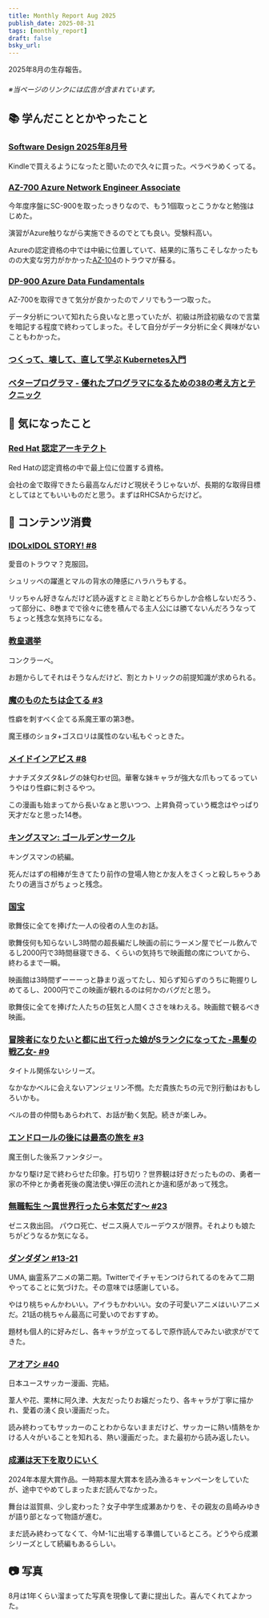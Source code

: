 ```yaml
---
title: Monthly Report Aug 2025
publish_date: 2025-08-31
tags: [monthly_report]
draft: false
bsky_url: 
---
```


2025年8月の生存報告。

###### ※当ページのリンクには広告が含まれています。

## 📚 学んだこととかやったこと

### [Software Design 2025年8月号](https://amzn.to/47um9Qe)

Kindleで買えるようになったと聞いたので久々に買った。ペラペラめくってる。

### [AZ-700 Azure Network Engineer Associate](https://learn.microsoft.com/ja-jp/credentials/certifications/azure-network-engineer-associate/?practice-assessment-type=certification)

今年度序盤にSC-900を取ったっきりなので、もう1個取っとこうかなと勉強はじめた。

演習がAzure触りながら実施できるのでとても良い。受験料高い。

Azureの認定資格の中では中級に位置していて、結果的に落ちこそしなかったものの大変な労力がかかった[AZ-104](https://learn.microsoft.com/ja-jp/certifications/azure-administrator/)のトラウマが蘇る。

### [DP-900 Azure Data Fundamentals](https://learn.microsoft.com/ja-jp/credentials/certifications/azure-data-fundamentals/?practice-assessment-type=certification)

AZ-700を取得できて気分が良かったのでノリでもう一つ取った。

データ分析について知れたら良いなと思っていたが、初級は所詮初級なので言葉を暗記する程度で終わってしまった。そして自分がデータ分析に全く興味がないこともわかった。

### [つくって、壊して、直して学ぶ Kubernetes入門](https://amzn.to/4c22Caf)

### [ベタープログラマ - 優れたプログラマになるための38の考え方とテクニック](https://amzn.to/4cShCI6)

## 🧐 気になったこと 

### [Red Hat 認定アーキテクト](https://www.redhat.com/ja/services/certification/rhca)

Red Hatの認定資格の中で最上位に位置する資格。

会社の金で取得できたら最高なんだけど現状そうじゃないが、長期的な取得目標としてはとてもいいものだと思う。まずはRHCSAからだけど。

## 👾 コンテンツ消費

### [IDOLxIDOL STORY! #8](https://amzn.to/40RPBfc)

愛音のトラウマ？克服回。

シュリッペの躍進とマルの背水の陣感にハラハラもする。

リッちゃん好きなんだけど読み返すとミミ助とどちらかしか合格しないだろう、って部分に、8巻までで徐々に徳を積んでる主人公には勝てないんだろうなってちょっと残念な気持ちになる。

### [教皇選挙](https://filmarks.com/movies/115976)

コンクラーベ。

お題からしてそれはそうなんだけど、割とカトリックの前提知識が求められる。

### [魔のものたちは企てる #3](https://amzn.to/4lwt3rW)

性癖を刺すべく企てる系魔王軍の第3巻。

魔王様のショタ+ゴスロリは属性のない私もぐっときた。

### [メイドインアビス #8](https://amzn.to/45yNDlp)

ナナチズタズタ&レグの妹匂わせ回。華奢な妹キャラが強大な爪もってるっていうやはり性癖に刺さるやつ。

この漫画も始まってから長いなぁと思いつつ、上昇負荷っていう概念はやっぱり天才だなと思った14巻。

### [キングスマン: ゴールデンサークル](https://filmarks.com/movies/64923)

キングスマンの続編。

死んだはずの相棒が生きてたり前作の登場人物とか友人をさくっと殺しちゃうあたりの適当さがちょっと残念。

### [国宝](https://filmarks.com/movies/115241)

歌舞伎に全てを捧げた一人の役者の人生のお話。

歌舞伎何も知らないし3時間の超長編だし映画の前にラーメン屋でビール飲んでるし2000円で3時間昼寝できる、くらいの気持ちで映画館の席についてから、終わるまで一瞬。

映画館は3時間ずーーーっと静まり返ってたし、知らず知らずのうちに鞄握りしめてるし、2000円でこの映画が観れるのは何かのバグだと思う。

歌舞伎に全てを捧げた人たちの狂気と人間くささを味わえる。映画館で観るべき映画。

### [冒険者になりたいと都に出て行った娘がSランクになってた -黒髪の戦乙女- #9](https://amzn.to/4mWdJFT)

タイトル関係ないシリーズ。

なかなかベルに会えないアンジェリン不憫。ただ貴族たちの元で別行動はおもしろいかも。

ベルの昔の仲間もあらわれて、お話が動く気配。続きが楽しみ。

### [エンドロールの後には最高の旅を #3](https://amzn.to/4oQ6EbP)

魔王倒した後系ファンタジー。

かなり駆け足で終わらせた印象。打ち切り？世界観は好きだったものの、勇者一家の不仲とか勇者死後の魔法使い弾圧の流れとか違和感があって残念。

### [無職転生 ～異世界行ったら本気だす～ #23](https://amzn.to/4p8ADMr)

ゼニス救出回。 パウロ死亡、ゼニス廃人でルーデウスが限界。それよりも娘たちがどうなるか気になる。

### [ダンダダン #13-21](https://annict.com/works/14965)

UMA, 幽霊系アニメの第二期。Twitterでイチャモンつけられてるのをみて二期やってることに気づけた。その意味では感謝している。

やはり桃ちゃんかわいい。アイラもかわいい。女の子可愛いアニメはいいアニメだ。21話の桃ちゃん最高に可愛いのでおすすめ。

題材も個人的に好みだし、各キャラが立ってるしで原作読んでみたい欲求がでてきた。

### [アオアシ #40](https://amzn.to/45Fj8vo)

日本ユースサッカー漫画、完結。

葦人や花、栗林に阿久津、大友だったりお嬢だったり、各キャラが丁寧に描かれ、愛着の湧く良い漫画だった。

読み終わってもサッカーのことわからないままだけど、サッカーに熱い情熱をかける人々がいることを知れる、熱い漫画だった。また最初から読み返したい。

### [成瀬は天下を取りにいく](https://amzn.to/4g2b7nQ)

2024年本屋大賞作品。一時期本屋大賞本を読み漁るキャンペーンをしていたが、途中でやめてしまったまだ読んでなかった。

舞台は滋賀県、少し変わった？女子中学生成瀬あかりを、その親友の島崎みゆきが語り部となって物語が進む。

まだ読み終わってなくて、今M-1に出場する準備しているところ。どうやら成瀬シリーズとして続編もあるらしい。

## 📷 写真

8月は1年くらい溜まってた写真を現像して妻に提出した。喜んでくれてよかった。
